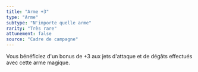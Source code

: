```yaml
---
title: "Arme +3"
type: "Arme"
subtype: "N'importe quelle arme"
rarity: "Très rare"
attunement: false
source: "Cadre de campagne"
---
```

Vous bénéficiez d'un bonus de +3 aux jets d'attaque et de dégâts effectués avec cette arme magique.
